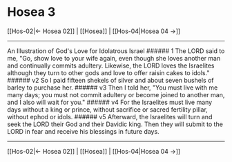 # Hosea 3

[[Hos-02|← Hosea 02]] | [[Hosea]] | [[Hos-04|Hosea 04 →]]
***

An Illustration of God's Love for Idolatrous Israel ###### 1 The LORD said to me, "Go, show love to your wife again, even though she loves another man and continually commits adultery. Likewise, the LORD loves the Israelites although they turn to other gods and love to offer raisin cakes to idols." ###### v2 So I paid fifteen shekels of silver and about seven bushels of barley to purchase her. ###### v3 Then I told her, "You must live with me many days; you must not commit adultery or become joined to another man, and I also will wait for you." ###### v4 For the Israelites must live many days without a king or prince, without sacrifice or sacred fertility pillar, without ephod or idols. ###### v5 Afterward, the Israelites will turn and seek the LORD their God and their Davidic king. Then they will submit to the LORD in fear and receive his blessings in future days.

***
[[Hos-02|← Hosea 02]] | [[Hosea]] | [[Hos-04|Hosea 04 →]]
